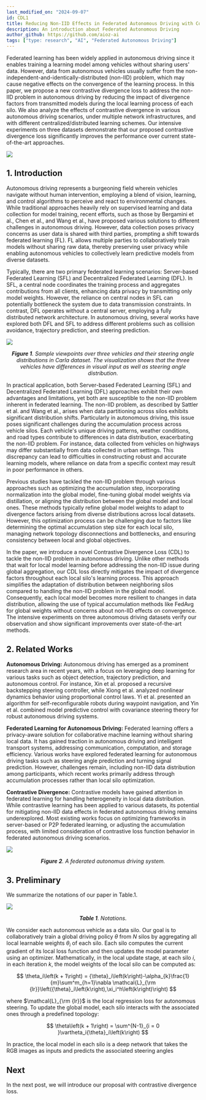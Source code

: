 ```yaml
---
last_modified_on: "2024-09-07"
id: CDL1
title: Reducing Non-IID Effects in Federated Autonomous Driving with Contrastive Divergence Loss (Part 1)
description: An introduction about Federated Autonomous Driving
author_github: https://github.com/aioz-ai
tags: ["type: research", "AI", "Federated Autonomous Driving"]
---
```


Federated learning has been widely applied in autonomous driving since it enables training a learning model among vehicles without sharing users' data. However, data from autonomous vehicles usually suffer from the non-independent-and-identically-distributed (non-IID) problem, which may cause negative effects on the convergence of the learning process. In this paper, we propose a new contrastive divergence loss to address the non-IID problem in autonomous driving by reducing the impact of divergence factors from transmitted models during the local learning process of each silo. We also analyze the effects of contrastive divergence in various autonomous driving scenarios, under multiple network infrastructures, and with different centralized/distributed learning schemes. Our intensive experiments on three datasets demonstrate that our proposed contrastive divergence loss significantly improves the performance over current state-of-the-art approaches. 

![](https://vision.aioz.io/f/e39d27f384e34976a510/?dl=1)

## 1. Introduction


Autonomous driving represents a burgeoning field wherein vehicles navigate without human intervention, employing a blend of vision, learning, and control algorithms to perceive and react to environmental changes. While traditional approaches heavily rely on supervised learning and data collection for model training, recent efforts, such as those by Bergamini et al., Chen et al., and Wang et al., have proposed various solutions to different challenges in autonomous driving. However, data collection poses privacy concerns as user data is shared with third parties, prompting a shift towards federated learning (FL). FL allows multiple parties to collaboratively train models without sharing raw data, thereby preserving user privacy while enabling autonomous vehicles to collectively learn predictive models from diverse datasets.

Typically, there are two primary federated learning scenarios: Server-based Federated Learning (SFL) and Decentralized Federated Learning (DFL). In SFL, a central node coordinates the training process and aggregates contributions from all clients, enhancing data privacy by transmitting only model weights. However, the reliance on central nodes in SFL can potentially bottleneck the system due to data transmission constraints. In contrast, DFL operates without a central server, employing a fully distributed network architecture. In autonomous driving, several works have explored both DFL and SFL to address different problems such as collision avoidance, trajectory prediction, and steering prediction.

![](https://vision.aioz.io/f/2ba80132b7ea4140ba76/?dl=1)*<center>**Figure 1**. Sample viewpoints over three vehicles and their steering angle distributions in Carla dataset. The visualization shows that the three vehicles have differences in visual input as well as steering angle distribution. </center>*

In practical application, both Server-based Federated Learning (SFL) and Decentralized Federated Learning (DFL) approaches exhibit their own advantages and limitations, yet both are susceptible to the non-IID problem inherent in federated learning. The non-IID problem, as described by Sattler et al. and Wang et al., arises when data partitioning across silos exhibits significant distribution shifts. Particularly in autonomous driving, this issue poses significant challenges during the accumulation process across vehicle silos. Each vehicle's unique driving patterns, weather conditions, and road types contribute to differences in data distribution, exacerbating the non-IID problem. For instance, data collected from vehicles on highways may differ substantially from data collected in urban settings. This discrepancy can lead to difficulties in constructing robust and accurate learning models, where reliance on data from a specific context may result in poor performance in others.

Previous studies have tackled the non-IID problem through various approaches such as optimizing the accumulation step, incorporating normalization into the global model, fine-tuning global model weights via distillation, or aligning the distribution between the global model and local ones. These methods typically refine global model weights to adapt to divergence factors arising from diverse distributions across local datasets. However, this optimization process can be challenging due to factors like determining the optimal accumulation step size for each local silo, managing network topology disconnections and bottlenecks, and ensuring consistency between local and global objectives.

In the paper, we introduce a novel Contrastive Divergence Loss (CDL) to tackle the non-IID problem in autonomous driving. Unlike other methods that wait for local model learning before addressing the non-IID issue during global aggregation, our CDL loss directly mitigates the impact of divergence factors throughout each local silo's learning process. This approach simplifies the adaptation of distribution between neighboring silos compared to handling the non-IID problem in the global model. Consequently, each local model becomes more resilient to changes in data distribution, allowing the use of typical accumulation methods like FedAvg for global weights without concerns about non-IID effects on convergence. The intensive experiments on three autonomous driving datasets verify our observation and show significant improvements over state-of-the-art methods.

## 2. Related Works

**Autonomous Driving:** Autonomous driving has emerged as a prominent research area in recent years, with a focus on leveraging deep learning for various tasks such as object detection, trajectory prediction, and autonomous control. For instance, Xin et al. proposed a recursive backstepping steering controller, while Xiong et al. analyzed nonlinear dynamics behavior using proportional control laws. Yi et al. presented an algorithm for self-reconfigurable robots during waypoint navigation, and Yin et al. combined model predictive control with covariance steering theory for robust autonomous driving systems.

**Federated Learning for Autonomous Driving:** Federated learning offers a privacy-aware solution for collaborative machine learning without sharing local data. It has gained traction in autonomous driving and intelligent transport systems, addressing communication, computation, and storage efficiency. Various works have explored federated learning for autonomous driving tasks such as steering angle prediction and turning signal prediction. However, challenges remain, including non-IID data distribution among participants, which recent works primarily address through accumulation processes rather than local silo optimization.

**Contrastive Divergence:** Contrastive models have gained attention in federated learning for handling heterogeneity in local data distribution. While contrastive learning has been applied to various datasets, its potential for mitigating non-IID data effects in federated autonomous driving remains underexplored. Most existing works focus on optimizing frameworks in server-based or P2P federated learning, or adjusting the accumulation process, with limited consideration of contrastive loss function behavior in federated autonomous driving scenarios.

![](https://vision.aioz.io/f/bbd1cdbe85fa448f9af9/?dl=1)*<center>**Figure 2**. A federated autonomus driving system. </center>*


## 3. Preliminary
We summarize the notations of our paper in Table.1.

![](https://vision.aioz.io/f/66c97c3bf4ac4a13b752/?dl=1)*<center>**Table 1**. Notations.</center>*

We consider each autonomous vehicle as a data silo. Our goal is to collaboratively train a global driving policy $\theta$ from $N$ silos by aggregating all local learnable weights $\theta_i$ of each silo. Each silo computes the current gradient of its local loss function and then updates the model parameter using an optimizer.
Mathematically, in the local update stage, at each silo $i$, in each iteration $k$, the model weights of the local silo can be computed as:

$$
\theta_i\left(k + 1\right) =
    {\theta}_i\left(k\right)-\alpha_{k}\frac{1}{m}\sum^m_{h=1}\nabla  \mathcal{L}_{\rm {lr}}\left({\theta}_i\left(k\right),\xi_i^h\left(k\right)\right)  
$$

where $\mathcal{L}_{\rm {lr}}$ is the local regression loss for autonomous steering. To update the global model, each silo interacts with the associated ones through a predefined topology:

$$
\theta\left(k + 1\right) =
    \sum^{N-1}_{i = 0 }\vartheta_i{\theta}_i\left(k\right)
$$

In practice, the local model in each silo is a deep network that takes the RGB images as inputs and predicts the associated steering angles
## Next
In the next post, we will introduce our proposal with contrastive divergence loss.
